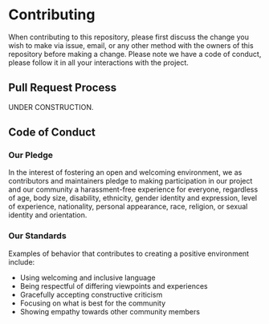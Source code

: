 # Contributing

When contributing to this repository, please first discuss the change you wish to make via issue,
email, or any other method with the owners of this repository before making a change. 
Please note we have a code of conduct, please follow it in all your interactions with the project.

## Pull Request Process

UNDER CONSTRUCTION.

## Code of Conduct

### Our Pledge

In the interest of fostering an open and welcoming environment, we as
contributors and maintainers pledge to making participation in our project and
our community a harassment-free experience for everyone, regardless of age, body
size, disability, ethnicity, gender identity and expression, level of experience,
nationality, personal appearance, race, religion, or sexual identity and
orientation.

### Our Standards

Examples of behavior that contributes to creating a positive environment
include:

* Using welcoming and inclusive language
* Being respectful of differing viewpoints and experiences
* Gracefully accepting constructive criticism
* Focusing on what is best for the community
* Showing empathy towards other community members

